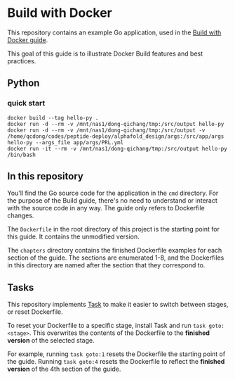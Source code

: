 # Build with Docker

This repository contains an example Go application, used in the
[Build with Docker guide](https://docs.docker.com/build/guide).

This goal of this guide is to illustrate Docker Build features and best
practices.


## Python
### quick start
```
docker build --tag hello-py .
docker run -d --rm -v /mnt/nas1/dong-qichang/tmp:/src/output hello-py
docker run -d --rm -v /mnt/nas1/dong-qichang/tmp:/src/output -v /home/qcdong/codes/peptide-deploy/alphafold_design/args:/src/app/args hello-py --args_file app/args/PRL.yml
docker run -it --rm -v /mnt/nas1/dong-qichang/tmp:/src/output hello-py /bin/bash
```

## In this repository

You'll find the Go source code for the application in the `cmd` directory. For
the purpose of the Build guide, there's no need to understand or interact with
the source code in any way. The guide only refers to Dockerfile changes.

The `Dockerfile` in the root directory of this project is the starting point for
this guide. It contains the unmodified version.

The `chapters` directory contains the finished Dockerfile examples for each
section of the guide. The sections are enumerated 1-8, and the Dockerfiles in
this directory are named after the section that they correspond to.

## Tasks

This repository implements [Task](https://taskfile.dev/) to make it easier to
switch between stages, or reset Dockerfile.

To reset your Dockerfile to a specific stage, install Task and run
`task goto:<stage>`. This overwrites the contents of the Dockerfile to the
**finished version** of the selected stage.

For example, running `task goto:1` resets the Dockerfile the starting point of
the guide. Running `task goto:4` resets the Dockerfile to reflect the **finished
version** of the 4th section of the guide.
